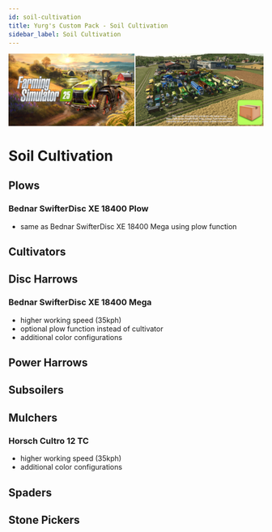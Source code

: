 ```yaml
---
id: soil-cultivation
title: Yurg's Custom Pack - Soil Cultivation
sidebar_label: Soil Cultivation
---
```

[![](modHeader.png)](modScreen.png)
# Soil Cultivation

## Plows

### Bednar SwifterDisc XE 18400 Plow
- same as Bednar SwifterDisc XE 18400 Mega using plow function

## Cultivators



## Disc Harrows

### Bednar SwifterDisc XE 18400 Mega
- higher working speed (35kph)
- optional plow function instead of cultivator
- additional color configurations

## Power Harrows



## Subsoilers



## Mulchers

### Horsch Cultro 12 TC
- higher working speed (35kph)
- additional color configurations

## Spaders



## Stone Pickers


